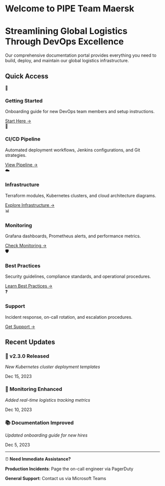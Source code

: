 # Welcome to PIPE Team Maersk

<div class="hero-section">
<div class="hero-content">

<h1>Streamlining Global Logistics Through DevOps Excellence</h1>

Our comprehensive documentation portal provides everything you need to build, deploy, and maintain our global logistics infrastructure.

</div>
</div>

## Quick Access

<div class="cards-grid">

<div class="card">
    <div class="card-icon">🚀</div>
    <h3>Getting Started</h3>
    <p>Onboarding guide for new DevOps team members and setup instructions.</p>
    <a href="getting-started/" class="card-link">Start Here →</a>
</div>

<div class="card">
    <div class="card-icon">🔧</div>
    <h3>CI/CD Pipeline</h3>
    <p>Automated deployment workflows, Jenkins configurations, and Git strategies.</p>
    <a href="cicd-pipeline/" class="card-link">View Pipeline →</a>
</div>

<div class="card">
    <div class="card-icon">☁️</div>
    <h3>Infrastructure</h3>
    <p>Terraform modules, Kubernetes clusters, and cloud architecture diagrams.</p>
    <a href="infrastructure/" class="card-link">Explore Infrastructure →</a>
</div>

<div class="card">
    <div class="card-icon">📊</div>
    <h3>Monitoring</h3>
    <p>Grafana dashboards, Prometheus alerts, and performance metrics.</p>
    <a href="monitoring/" class="card-link">Check Monitoring →</a>
</div>

<div class="card">
    <div class="card-icon">🛡️</div>
    <h3>Best Practices</h3>
    <p>Security guidelines, compliance standards, and operational procedures.</p>
    <a href="best-practices/" class="card-link">Learn Best Practices →</a>
</div>

<div class="card">
    <div class="card-icon">❓</div>
    <h3>Support</h3>
    <p>Incident response, on-call rotation, and escalation procedures.</p>
    <a href="#" class="card-link">Get Support →</a>
</div>

</div>

## Recent Updates

<div class="updates-grid">

<div class="update-card">
<h3>🚀 v2.3.0 Released</h3>
<p><em>New Kubernetes cluster deployment templates</em></p>
<span class="update-date">Dec 15, 2023</span>
</div>

<div class="update-card">
<h3>🔧 Monitoring Enhanced</h3>
<p><em>Added real-time logistics tracking metrics</em></p>
<span class="update-date">Dec 10, 2023</span>
</div>

<div class="update-card">
<h3>📚 Documentation Improved</h3>
<p><em>Updated onboarding guide for new hires</em></p>
<span class="update-date">Dec 5, 2023</span>
</div>

</div>

---

<div class="cta-section">
<p>⏰ <strong>Need Immediate Assistance?</strong></p>
<p><strong>Production Incidents</strong>: Page the on-call engineer via PagerDuty</p>
<p><strong>General Support</strong>: Contact us via Microsoft Teams</p>
</div>
